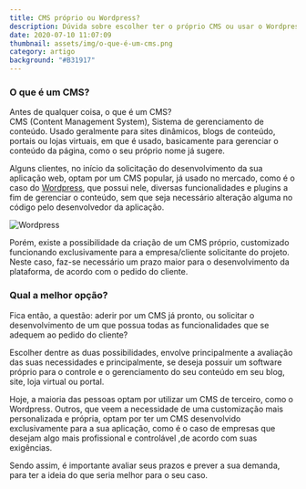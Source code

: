 ```yaml
---
title: CMS próprio ou Wordpress?
description: Dúvida sobre escolher ter o próprio CMS ou usar o Wordpress
date: 2020-07-10 11:07:09
thumbnail: assets/img/o-que-é-um-cms.png
category: artigo
background: "#B31917"
---
```

### O que é um CMS?

Antes de qualquer coisa, o que é um CMS?\
CMS (Content Management System), Sistema de gerenciamento de conteúdo. Usado geralmente para sites dinâmicos, blogs de conteúdo, portais ou lojas virtuais, em que é usado, basicamente para gerenciar o conteúdo da página, como o seu próprio nome já sugere.

Alguns clientes, no início da solicitação do desenvolvimento da sua aplicação web, optam por um CMS popular, já usado no mercado, como é o caso do [Wordpress](https://br.wordpress.org/), que possui nele, diversas funcionalidades e plugins a fim de gerenciar o conteúdo, sem que seja necessário alteração alguma no código pelo desenvolvedor da aplicação.

![Wordpress](assets/img/cms-.png "Wordpress")

Porém, existe a possibilidade da criação de um CMS próprio, customizado funcionando exclusivamente para a empresa/cliente solicitante do projeto. Neste caso, faz-se necessário um prazo maior para o desenvolvimento da plataforma, de acordo com o pedido do cliente. 

### Qual a melhor opção?

Fica então, a questão: aderir por um CMS já pronto, ou solicitar o desenvolvimento de um que possua todas as funcionalidades que se adequem ao pedido do cliente?

Escolher dentre as duas possibilidades, envolve principalmente a avaliação das suas necessidades e principalmente, se deseja possuir um software próprio para o controle e o gerenciamento do seu conteúdo em seu blog, site, loja virtual ou portal.

Hoje, a maioria das pessoas optam por utilizar um CMS de terceiro, como o Wordpress. Outros, que veem a necessidade de uma customização mais personalizada e própria, optam por ter um CMS desenvolvido exclusivamente para a sua aplicação, como é o caso de empresas que desejam algo mais profissional e controlável ,de acordo com suas exigências.

Sendo assim, é importante avaliar seus prazos e prever a sua demanda, para ter a ideia do que seria melhor para o seu caso.